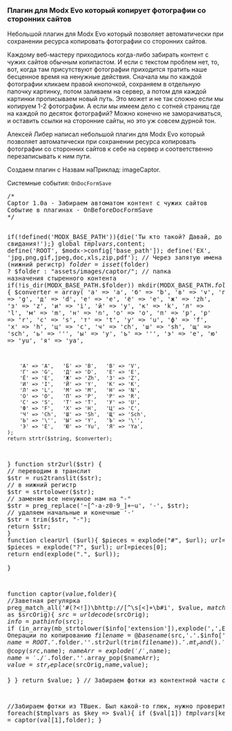 
<meta http-equiv="Content-Type" content="text/html; charset=utf-8">
<h3>Плагин для Modx Evo который копирует фотографии со сторонних сайтов </h3>
Небольшой плагин для Modx Evo который позволяет автоматически при сохранении ресурса копировать фотографии со сторонних сайтов.
<p>Каждому веб-мастеру приходилось когда-либо забирать контент с чужих сайтов обычным копипастом. И если с текстом проблем нет, то, вот, когда там присутствуют фотографии приходится тратить наше бесценное время на ненужные действия. Сначала мы по каждой фотографии кликаем правой кнопочкой, сохраняем в отдельную папочку картинку, потом заливаем на сервер, а потом для каждой картинки прописываем новый путь. Это может и не так сложно если мы копируем 1-2 фотографии. А если мы имеем дело с сотней страниц где на каждой по десяток фотографий? Можно конечно не заморачиваться, и оставить ссылки на сторонние сайты, но это уж совсем дурной тон.</p>
<p>Алексей Либер написал небольшой плагин для Modx Evo который позволяет автоматически при сохранении ресурса копировать фотографии со сторонних сайтов к себе на сервер и соответственно перезаписывать к ним пути.</p>
<p>Создаем плагин с Назвам наПриклад: <span class="text-bold">imageCaptor</span>.</p>
<p>Системные события: <code>OnDocFormSave</code></p>
<pre class="brush: php;">
/*
Captor 1.0a - Забираем автоматом контент с чужих сайтов
Событие в плагинах - OnBeforeDocFormSave
*/

if(!defined('MODX_BASE_PATH')){die('Ты кто такой? Давай, до свидания!');}
global $tmplvars,$content;
define('ROOT', $modx->config['base_path']);
define('EX', 'jpg,png,gif,jpeg,doc,xls,zip,pdf'); // Через запятую имена расширений (нижний регистр)
$folder=isset($folder) ? $folder : "assets/images/captor/"; // папка назначения стыренного контента
if(!is_dir(MODX_BASE_PATH.$folder)) mkdir(MODX_BASE_PATH.$folder);
// Функция траслита
function rus2translit($string) {
    $converter = array(
        'а' => 'a',   'б' => 'b',   'в' => 'v',
        'г' => 'g',   'д' => 'd',   'е' => 'e',
        'ё' => 'e',   'ж' => 'zh',  'з' => 'z',
        'и' => 'i',   'й' => 'y',   'к' => 'k',
        'л' => 'l',   'м' => 'm',   'н' => 'n',
        'о' => 'o',   'п' => 'p',   'р' => 'r',
        'с' => 's',   'т' => 't',   'у' => 'u',
        'ф' => 'f',   'х' => 'h',   'ц' => 'c',
        'ч' => 'ch',  'ш' => 'sh',  'щ' => 'sch',
        'ь' => '\'',  'ы' => 'y',   'ъ' => '\'',
        'э' => 'e',   'ю' => 'yu',  'я' => 'ya',
        
        'А' => 'A',   'Б' => 'B',   'В' => 'V',
        'Г' => 'G',   'Д' => 'D',   'Е' => 'E',
        'Ё' => 'E',   'Ж' => 'Zh',  'З' => 'Z',
        'И' => 'I',   'Й' => 'Y',   'К' => 'K',
        'Л' => 'L',   'М' => 'M',   'Н' => 'N',
        'О' => 'O',   'П' => 'P',   'Р' => 'R',
        'С' => 'S',   'Т' => 'T',   'У' => 'U',
        'Ф' => 'F',   'Х' => 'H',   'Ц' => 'C',
        'Ч' => 'Ch',  'Ш' => 'Sh',  'Щ' => 'Sch',
        'Ь' => '\'',  'Ы' => 'Y',   'Ъ' => '\'',
        'Э' => 'E',   'Ю' => 'Yu',  'Я' => 'Ya',
    );
    return strtr($string, $converter);
}
function str2url($str) {
    // переводим в транслит
    $str = rus2translit($str);
    // в нижний регистр
    $str = strtolower($str);
    // заменям все ненужное нам на "-"
    $str = preg_replace('~[^-a-z0-9_]+~u', '-', $str);
    // удаляем начальные и конечные '-'
    $str = trim($str, "-");
    return $str;
}
function clearUrl ($url){
	$pieces = explode("#", $url);
	$url=$pieces[0];
	$pieces = explode("?", $url);
	$url=$pieces[0];
	return end(explode(".", $url));		 
}


function captor($value,$folder){
	//Заветная регулярка
	preg_match_all('#(?<!\])\bhttp://[^\s\[<]+\b#i', $value, $matches);
	foreach ($matches[0] as $srcOrig){
		$src =  urldecode($srcOrig);
		$info = pathinfo($src); 
		if (in_array(mb_strtolower($info['extension']),explode(',',EX))){
			// Операции по копированию
			$filename = @basename($src,'.'.$info['extension']);
			$name = ROOT.''.$folder.''.str2url(trim($filename)).''.mt_rand().'.'.$info['extension'];
			@copy($src,$name);
			$nameArr = explode('/',$name);
			$name = './'.$folder.''.array_pop($nameArr);
			$value = str_replace($srcOrig,$name,$value);				
		}
	}
	return $value;
}
// Забираем фотки из контентной части
$content = captor($content,$folder);

//Забираем фотки из ТВшек. Был какой-то глюк, нужно проверить
foreach($tmplvars as $key => $val){
	if ($val[1]) $tmplvars[$key][1] = captor($val[1],$folder);
}
</pre>
